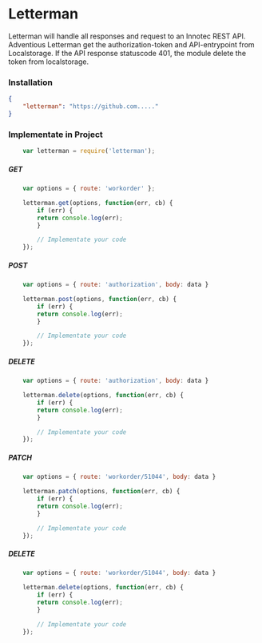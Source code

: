 # Letterman

Letterman will handle all responses and request to an Innotec REST API. Adventious Letterman get the authorization-token and API-entrypoint from Localstorage. If the API response statuscode 401, the module delete the token from localstorage.

### Installation
```JSON
{
    "letterman": "https://github.com....."
}
```
### Implementate in Project
```javascript
    var letterman = require('letterman');
```
##### GET
```javascript
    var options = { route: 'workorder' };

    letterman.get(options, function(err, cb) {
        if (err) {
        return console.log(err);
        }

        // Implementate your code
    });
```
##### POST
```javascript
    var options = { route: 'authorization', body: data }

    letterman.post(options, function(err, cb) {
        if (err) {
        return console.log(err);
        }

        // Implementate your code
    });
```
##### DELETE
```javascript
    var options = { route: 'authorization', body: data }

    letterman.delete(options, function(err, cb) {
        if (err) {
        return console.log(err);
        }

        // Implementate your code
    });
```
##### PATCH
```javascript
    var options = { route: 'workorder/51044', body: data }

    letterman.patch(options, function(err, cb) {
        if (err) {
        return console.log(err);
        }

        // Implementate your code
    });
```

##### DELETE
```javascript
    var options = { route: 'workorder/51044', body: data }

    letterman.delete(options, function(err, cb) {
        if (err) {
        return console.log(err);
        }

        // Implementate your code
    });
```
